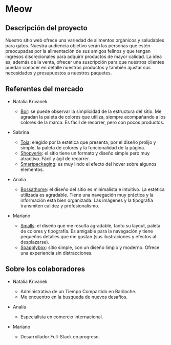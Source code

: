 # Meow

## Descripción del proyecto

Nuestro sitio web ofrece una variedad de alimentos orgánicos y saludables para gatos.
Nuestra audiencia objetivo serán las personas que estén preocupadas por la alimentación de sus amigos felinos y que tengan ingresos discrecionales para adquirir productos de mayor calidad.
La idea es, además de la venta, ofrecer una suscripción para que nuestros clientes puedan conocer en detalle nuestros productos y también ajustar sus necesidades y presupuestos a nuestros paquetes.


## Referentes del mercado

+ Natalia Krivanek
	+ [Bor](https://www.bor.com.ar/): se puede observar la simplicidad de la estructura del sitio.  Me agradan la paleta de colores que utiliza, siempre acompañando a los colores de la marca. Es fácil de recorrer, pero con pocos productos.

+ Sabrina
	+ [Toia](https://www.toia.com.ar): elegido por la estética que presenta, por el diseño prolijo y simple, la paleta de colores y la funcionalidad de la página.
	+ [Shopverie](https://shopverie.com/#): el sitio tiene un formato y diseño simple pero muy atractivo. Fácil y ágil de recorrer.
	+ [Smartpackaging](https://smartpackaging.com.ar): es muy lindo el efecto del hover sobre algunos elementos.
	
+ Analía
	+ [Bossathome](https://bossathome.com/): el diseño del sitio es minimalista e intuitivo. La estética utilizada es agradable. Tiene una navegación muy práctica y la información está bien organizada. Las imágenes y la tipografía transmiten calidez y profesionalismo.

+ Mariano
	+ [Smalls](https://www.smalls.com/): el diseño que me resulta agradable, tanto su layout, paleta de colores y tipografía. Es amigable para la navegación y tiene pequeños detalles que me gustan (sus ilustraciones y efectos al desplazarse).
	+ [Soapplybox](https://soapplybox.com/): sitio simple, con un diseño limpio y moderno. Ofrece una experiencia sin distracciones.

## Sobre los colaboradores

+ Natalia Krivanek
	+ Administrativa de un Tiempo Compartido en Bariloche. 
	+ Me encuentro en la busqueda de nuevos desafíos.

+ Analía
	+ Especialista en comercio internacional.

+ Mariano
	+ Desarrollador Full-Stack en progreso.